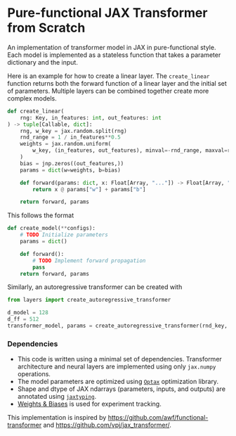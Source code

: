 # Pure-functional JAX Transformer from Scratch

An implementation of transformer model in JAX in pure-functional style. Each model is implemented as a stateless function that takes a parameter dictionary and the input.

Here is an example for how to create a linear layer.
The `create_linear` function returns both the forward function of a linear layer and the initial set of parameters. Multiple layers can be combined together create more complex models.
```python
def create_linear(
    rng: Key, in_features: int, out_features: int
) -> tuple[Callable, dict]:
    rng, w_key = jax.random.split(rng)
    rnd_range = 1 / in_features**0.5
    weights = jax.random.uniform(
        w_key, (in_features, out_features), minval=-rnd_range, maxval=rnd_range
    )
    bias = jnp.zeros((out_features,))
    params = dict(w=weights, b=bias)

    def forward(params: dict, x: Float[Array, "..."]) -> Float[Array, "..."]:
        return x @ params["w"] + params["b"]

    return forward, params
```

This follows the format
```python
def create_model(**configs):
    # TODO Initialize parameters
    params = dict()

    def forward():
        # TODO Implement forward propagation
        pass
    return forward, params
```

Similarly, an autoregressive transformer can be created with
```python
from layers import create_autoregressive_transformer

d_model = 128
d_ff = 512
transformer_model, params = create_autoregressive_transformer(rnd_key, num_layers=4, num_heads=8, d_model=d_model, d_ff=d_ff, n_vocab=65, lambda_pe= 1 / d_model ** 0.5)
```

### Dependencies
- This code is written using a minimal set of dependencies. Transformer architecture and neural layers are implemented using only `jax.numpy` operations. 
- The model parameters are optimized using [`Optax`](https://github.com/google-deepmind/optax) optimization library. 
- Shape and dtype of JAX ndarrays (parameters, inputs, and outputs) are annotated using [`jaxtyping`](https://github.com/google/jaxtyping).
- [Weights & Biases](https://wandb.ai/) is used for experiment tracking.

This implementation is inspired by https://github.com/awf/functional-transformer and https://github.com/vpj/jax_transformer/.

